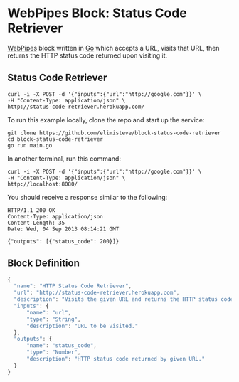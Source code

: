 # WebPipes Block: Status Code Retriever

[WebPipes](http://www.webpipes.org/) block written in
[Go](http://golang.org) which accepts a URL, visits that URL, then
returns the HTTP status code returned upon visiting it.


## Status Code Retriever

    curl -i -X POST -d '{"inputs":{"url":"http://google.com"}}' \
    -H "Content-Type: application/json" \
    http://status-code-retriever.herokuapp.com/

To run this example locally, clone the repo and start up the service:

```
git clone https://github.com/elimisteve/block-status-code-retriever
cd block-status-code-retriever
go run main.go
```

In another terminal, run this command:

    curl -i -X POST -d '{"inputs":{"url":"http://google.com"}}' \
    -H "Content-Type: application/json" \
    http://localhost:8080/

You should receive a response similar to the following:

```
HTTP/1.1 200 OK
Content-Type: application/json
Content-Length: 35
Date: Wed, 04 Sep 2013 08:14:21 GMT

{"outputs": [{"status_code": 200}]}
```


## Block Definition

```javascript
{
  "name": "HTTP Status Code Retriever",
  "url": "http://status-code-retriever.herokuapp.com",
  "description": "Visits the given URL and returns the HTTP status code.",
  "inputs": {
      "name": "url",
      "type": "String",
      "description": "URL to be visited."
  },
  "outputs": {
      "name": "status_code",
      "type": "Number",
      "description": "HTTP status code returned by given URL."
  }
}
```
